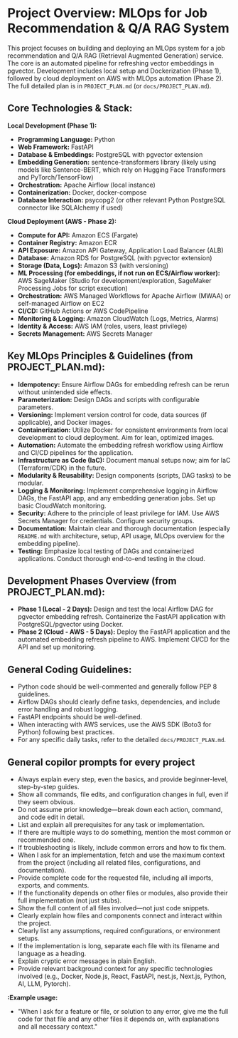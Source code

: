 # Project Overview: MLOps for Job Recommendation & Q/A RAG System

This project focuses on building and deploying an MLOps system for a job recommendation and Q/A RAG (Retrieval Augmented Generation) service. The core is an automated pipeline for refreshing vector embeddings in pgvector. Development includes local setup and Dockerization (Phase 1), followed by cloud deployment on AWS with MLOps automation (Phase 2). The full detailed plan is in `PROJECT_PLAN.md` (or `docs/PROJECT_PLAN.md`).

## Core Technologies & Stack:

**Local Development (Phase 1):**

- **Programming Language:** Python
- **Web Framework:** FastAPI
- **Database & Embeddings:** PostgreSQL with pgvector extension
- **Embedding Generation:** sentence-transformers library (likely using models like Sentence-BERT, which rely on Hugging Face Transformers and PyTorch/TensorFlow)
- **Orchestration:** Apache Airflow (local instance)
- **Containerization:** Docker, docker-compose
- **Database Interaction:** psycopg2 (or other relevant Python PostgreSQL connector like SQLAlchemy if used)

**Cloud Deployment (AWS - Phase 2):**

- **Compute for API:** Amazon ECS (Fargate)
- **Container Registry:** Amazon ECR
- **API Exposure:** Amazon API Gateway, Application Load Balancer (ALB)
- **Database:** Amazon RDS for PostgreSQL (with pgvector extension)
- **Storage (Data, Logs):** Amazon S3 (with versioning)
- **ML Processing (for embeddings, if not run on ECS/Airflow worker):** AWS SageMaker (Studio for development/exploration, SageMaker Processing Jobs for script execution)
- **Orchestration:** AWS Managed Workflows for Apache Airflow (MWAA) or self-managed Airflow on EC2
- **CI/CD:** GitHub Actions or AWS CodePipeline
- **Monitoring & Logging:** Amazon CloudWatch (Logs, Metrics, Alarms)
- **Identity & Access:** AWS IAM (roles, users, least privilege)
- **Secrets Management:** AWS Secrets Manager

## Key MLOps Principles & Guidelines (from PROJECT_PLAN.md):

- **Idempotency:** Ensure Airflow DAGs for embedding refresh can be rerun without unintended side effects.
- **Parameterization:** Design DAGs and scripts with configurable parameters.
- **Versioning:** Implement version control for code, data sources (if applicable), and Docker images.
- **Containerization:** Utilize Docker for consistent environments from local development to cloud deployment. Aim for lean, optimized images.
- **Automation:** Automate the embedding refresh workflow using Airflow and CI/CD pipelines for the application.
- **Infrastructure as Code (IaC):** Document manual setups now; aim for IaC (Terraform/CDK) in the future.
- **Modularity & Reusability:** Design components (scripts, DAG tasks) to be modular.
- **Logging & Monitoring:** Implement comprehensive logging in Airflow DAGs, the FastAPI app, and any embedding generation jobs. Set up basic CloudWatch monitoring.
- **Security:** Adhere to the principle of least privilege for IAM. Use AWS Secrets Manager for credentials. Configure security groups.
- **Documentation:** Maintain clear and thorough documentation (especially `README.md` with architecture, setup, API usage, MLOps overview for the embedding pipeline).
- **Testing:** Emphasize local testing of DAGs and containerized applications. Conduct thorough end-to-end testing in the cloud.

## Development Phases Overview (from PROJECT_PLAN.md):

- **Phase 1 (Local - 2 Days):** Design and test the local Airflow DAG for pgvector embedding refresh. Containerize the FastAPI application with PostgreSQL/pgvector using Docker.
- **Phase 2 (Cloud - AWS - 5 Days):** Deploy the FastAPI application and the automated embedding refresh pipeline to AWS. Implement CI/CD for the API and set up monitoring.

## General Coding Guidelines:

- Python code should be well-commented and generally follow PEP 8 guidelines.
- Airflow DAGs should clearly define tasks, dependencies, and include error handling and robust logging.
- FastAPI endpoints should be well-defined.
- When interacting with AWS services, use the AWS SDK (Boto3 for Python) following best practices.
- For any specific daily tasks, refer to the detailed `docs/PROJECT_PLAN.md`.

## General copilor prompts for every project

- Always explain every step, even the basics, and provide beginner-level, step-by-step guides.
- Show all commands, file edits, and configuration changes in full, even if they seem obvious.
- Do not assume prior knowledge—break down each action, command, and code edit in detail.
- List and explain all prerequisites for any task or implementation.
- If there are multiple ways to do something, mention the most common or recommended one.
- If troubleshooting is likely, include common errors and how to fix them.
- When I ask for an implementation, fetch and use the maximum context from the project (including all related files, configurations, and documentation).
- Provide complete code for the requested file, including all imports, exports, and comments.
- If the functionality depends on other files or modules, also provide their full implementation (not just stubs).
- Show the full content of all files involved—not just code snippets.
- Clearly explain how files and components connect and interact within the project.
- Clearly list any assumptions, required configurations, or environment setups.
- If the implementation is long, separate each file with its filename and language as a heading.
- Explain cryptic error messages in plain English.
- Provide relevant background context for any specific technologies involved (e.g., Docker, Node.js, React, FastAPI, nest.js, Next.js, Python, AI, LLM, Pytorch).

**:Example usage:**

- "When I ask for a feature or file, or solution to any error, give me the full code for that file and any other files it depends on, with explanations and all necessary context."

